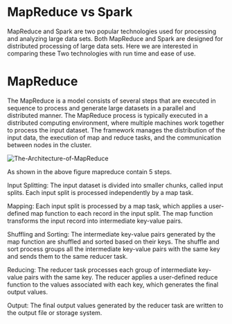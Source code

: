 # MapReduce vs Spark
MapReduce and Spark are two popular technologies used for processing and analyzing large data sets. Both MapReduce and Spark are designed for distributed processing of large data sets. Here we are interested in comparing these Two technologies with run time and ease of use.

# MapReduce
The MapReduce is a model consists of several steps that are executed in sequence to process and generate large datasets in a parallel and distributed manner.
The MapReduce process is typically executed in a distributed computing environment, where multiple machines work together to process the input dataset. The framework manages the distribution of the input data, the execution of map and reduce tasks, and the communication between nodes in the cluster.

![The-Architecture-of-MapReduce](https://user-images.githubusercontent.com/63199917/224222081-47e41ca4-cccd-495b-8562-a198fa1475b1.jpg)

As shown in the above figure mapreduce contain 5 steps.

Input Splitting: The input dataset is divided into smaller chunks, called input splits. Each input split is processed independently by a map task.

Mapping: Each input split is processed by a map task, which applies a user-defined map function to each record in the input split. The map function transforms the input record into intermediate key-value pairs.

Shuffling and Sorting: The intermediate key-value pairs generated by the map function are shuffled and sorted based on their keys. The shuffle and sort process groups all the intermediate key-value pairs with the same key and sends them to the same reducer task.

Reducing: The reducer task processes each group of intermediate key-value pairs with the same key. The reducer applies a user-defined reduce function to the values associated with each key, which generates the final output values.

Output: The final output values generated by the reducer task are written to the output file or storage system.
